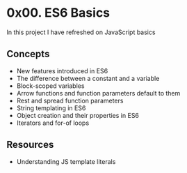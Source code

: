 # 0x00. ES6 Basics
In this project I have refreshed on JavaScript basics

## Concepts
- New features introduced in ES6
- The difference between a constant and a variable
- Block-scoped variables
- Arrow functions and function parameters default to them
- Rest and spread function parameters
- String templating in ES6
- Object creation and their properties in ES6
- Iterators and for-of loops

## Resources
- Understanding JS template literals

